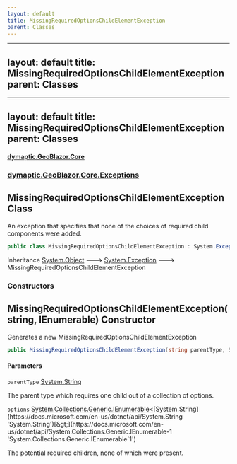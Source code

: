 ```yaml
---
layout: default
title: MissingRequiredOptionsChildElementException
parent: Classes
---
```

---
layout: default
title: MissingRequiredOptionsChildElementException
parent: Classes
---
---
layout: default
title: MissingRequiredOptionsChildElementException
parent: Classes
---
#### [dymaptic.GeoBlazor.Core](index.html 'index')
### [dymaptic.GeoBlazor.Core.Exceptions](index.html#dymaptic.GeoBlazor.Core.Exceptions 'dymaptic.GeoBlazor.Core.Exceptions')

## MissingRequiredOptionsChildElementException Class

An exception that specifies that none of the choices of required child components were added.

```csharp
public class MissingRequiredOptionsChildElementException : System.Exception
```

Inheritance [System.Object](https://docs.microsoft.com/en-us/dotnet/api/System.Object 'System.Object') &#129106; [System.Exception](https://docs.microsoft.com/en-us/dotnet/api/System.Exception 'System.Exception') &#129106; MissingRequiredOptionsChildElementException
### Constructors

<a name='dymaptic.GeoBlazor.Core.Exceptions.MissingRequiredOptionsChildElementException.MissingRequiredOptionsChildElementException(string,System.Collections.Generic.IEnumerable_string_)'></a>

## MissingRequiredOptionsChildElementException(string, IEnumerable<string>) Constructor

Generates a new MissingRequiredOptionsChildElementException

```csharp
public MissingRequiredOptionsChildElementException(string parentType, System.Collections.Generic.IEnumerable<string> options);
```
#### Parameters

<a name='dymaptic.GeoBlazor.Core.Exceptions.MissingRequiredOptionsChildElementException.MissingRequiredOptionsChildElementException(string,System.Collections.Generic.IEnumerable_string_).parentType'></a>

`parentType` [System.String](https://docs.microsoft.com/en-us/dotnet/api/System.String 'System.String')

The parent type which requires one child out of a collection of options.

<a name='dymaptic.GeoBlazor.Core.Exceptions.MissingRequiredOptionsChildElementException.MissingRequiredOptionsChildElementException(string,System.Collections.Generic.IEnumerable_string_).options'></a>

`options` [System.Collections.Generic.IEnumerable&lt;](https://docs.microsoft.com/en-us/dotnet/api/System.Collections.Generic.IEnumerable-1 'System.Collections.Generic.IEnumerable`1')[System.String](https://docs.microsoft.com/en-us/dotnet/api/System.String 'System.String')[&gt;](https://docs.microsoft.com/en-us/dotnet/api/System.Collections.Generic.IEnumerable-1 'System.Collections.Generic.IEnumerable`1')

The potential required children, none of which were present.


